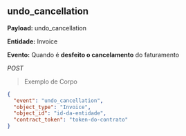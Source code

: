 ## undo_cancellation

<strong>Payload:</strong> undo_cancellation

<strong>Entidade:</strong> Invoice

<strong>Evento:</strong>
Quando é <strong>desfeito o cancelamento</strong> do faturamento

<div class="api-endpoint">
  <div class="endpoint-data">
      <i class="label label-get">POST</i>
  </div>
</div>


> Exemplo de Corpo

```json
{
  "event": "undo_cancellation",
  "object_type": "Invoice",
  "object_id": "id-da-entidade",
  "contract_token": "token-do-contrato"
}
```